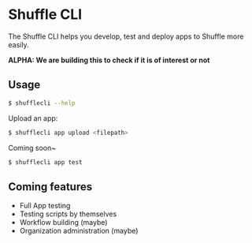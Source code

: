# Shuffle CLI 
The Shuffle CLI helps you develop, test and deploy apps to Shuffle more easily.

**ALPHA: We are building this to check if it is of interest or not**

## Usage
```bash
$ shufflecli --help
```

Upload an app:
```bash
$ shufflecli app upload <filepath>
```

Coming soon~
```bash
$ shufflecli app test 
```

## Coming features
- Full App testing
- Testing scripts by themselves
- Workflow building (maybe)
- Organization administration (maybe)
